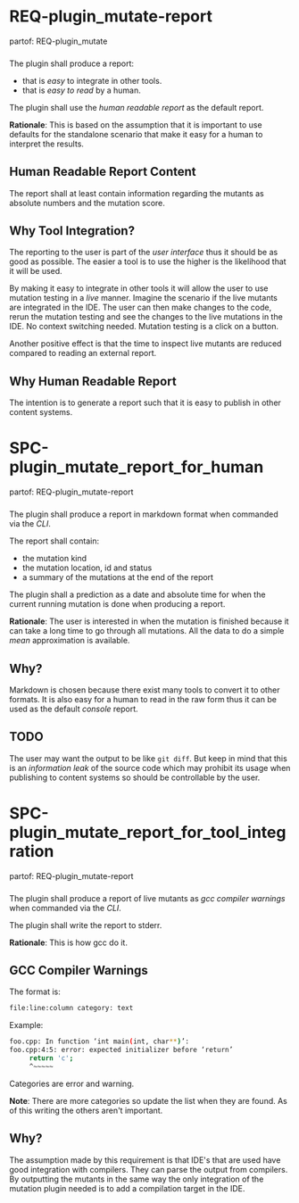 # REQ-plugin_mutate-report
partof: REQ-plugin_mutate
###

The plugin shall produce a report:
 * that is *easy* to integrate in other tools.
 * that is *easy to read* by a human.

The plugin shall use the *human readable report* as the default report.

**Rationale**: This is based on the assumption that it is important to use defaults for the standalone scenario that make it easy for a human to interpret the results.

## Human Readable Report Content

The report shall at least contain information regarding the mutants as absolute numbers and the mutation score.

## Why Tool Integration?

The reporting to the user is part of the *user interface* thus it should be as good as possible.
The easier a tool is to use the higher is the likelihood that it will be used.

By making it easy to integrate in other tools it will allow the user to use mutation testing in a *live* manner.
Imagine the scenario if the live mutants are integrated in the IDE. The user can then make changes to the code, rerun the mutation testing and see the changes to the live mutations in the IDE. No context switching needed. Mutation testing is a click on a button.

Another positive effect is that the time to inspect live mutants are reduced compared to reading an external report.

## Why Human Readable Report

The intention is to generate a report such that it is easy to publish in other content systems.

# SPC-plugin_mutate_report_for_human
partof: REQ-plugin_mutate-report
###

The plugin shall produce a report in markdown format when commanded via the *CLI*.

The report shall contain:
 * the mutation kind
 * the mutation location, id and status
 * a summary of the mutations at the end of the report

The plugin shall a prediction as a date and absolute time for when the current running mutation is done when producing a report.

**Rationale**: The user is interested in when the mutation is finished because it can take a long time to go through all mutations. All the data to do a simple *mean* approximation is available.

## Why?

Markdown is chosen because there exist many tools to convert it to other formats.
It is also easy for a human to read in the raw form thus it can be used as the default *console* report.

## TODO

The user may want the output to be like `git diff`. But keep in mind that this is an *information leak* of the source code which may prohibit its usage when publishing to content systems so should be controllable by the user.

# SPC-plugin_mutate_report_for_tool_integration
partof: REQ-plugin_mutate-report
###

The plugin shall produce a report of live mutants as *gcc compiler warnings* when commanded via the *CLI*.

The plugin shall write the report to stderr.

**Rationale**: This is how gcc do it.

## GCC Compiler Warnings

The format is:
```sh
file:line:column category: text
```

Example:
```sh
foo.cpp: In function ‘int main(int, char**)’:
foo.cpp:4:5: error: expected initializer before ‘return’
     return 'c';
     ^~~~~~
```

Categories are error and warning.

**Note**: There are more categories so update the list when they are found. As of this writing the others aren't important.

## Why?

The assumption made by this requirement is that IDE's that are used have good integration with compilers. They can parse the output from compilers. By outputting the mutants in the same way the only integration of the mutation plugin needed is to add a compilation target in the IDE.
